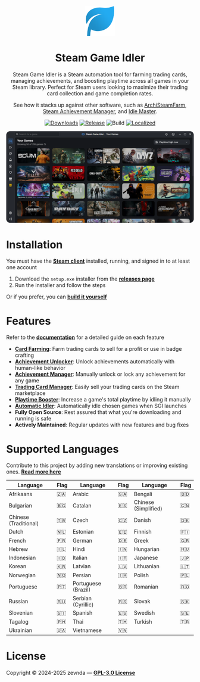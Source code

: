 <div align="center">
<img src="./public/logo.png" width="80" alt="app logo">

<h1>Steam Game Idler</h1>

Steam Game Idler is a Steam automation tool for farming trading cards, managing achievements, and boosting playtime across all games in your Steam library. Perfect for Steam users looking to maximize their trading card collection and game completion rates.

See how it stacks up against other software, such as [ArchiSteamFarm](https://steamgameidler.com/alternatives/archisteamfarm), [Steam Achievement Manager](https://steamgameidler.com/alternatives/steam-achievement-manager), and [Idle Master](https://steamgameidler.com/alternatives/idle-master).

[![Downloads][downloads]](https://github.com/zevnda/steam-game-idler/releases)
[![Release][release]](https://github.com/zevnda/steam-game-idler/releases/latest)
![Build][build]
[![Localized][localized]](https://github.com/zevnda/steam-game-idler?tab=readme-ov-file#supported-languages)

<img src="./public/example.png" width="700" alt="example image"><br />
</div>

# Installation
You must have the **[Steam client](https://store.steampowered.com/about)** installed, running, and signed in to at least one account

1. Download the `setup.exe` installer from the **[releases page](https://github.com/zevnda/steam-game-idler/releases/latest)**
2. Run the installer and follow the steps

Or if you prefer, you can **[build it yourself](https://steamgameidler.com/docs/get-started/build-it-yourself)**

# Features
Refer to the **[documentation](https://steamgameidler.com/docs/)** for a detailed guide on each feature

* **[Card Farming](https://steamgameidler.com/docs/features/card-farming)**: Farm trading cards to sell for a profit or use in badge crafting
* **[Achievement Unlocker](https://steamgameidler.com/docs/features/achievement-unlocker)**: Unlock achievements automatically with human-like behavior
* **[Achievement Manager](https://steamgameidler.com/docs/features/achievement-manager)**: Manually unlock or lock any achievement for any game
* **[Trading Card Manager](https://steamgameidler.com/docs/features/trading-card-manager)**: Easily sell your trading cards on the Steam marketplace
* **[Playtime Booster](https://steamgameidler.com/docs/features/playtime-booster)**: Increase a game's total playtime by idling it manually
* **[Automatic Idler](https://steamgameidler.com/docs/features/auto-idler)**: Automatically idle chosen games when SGI launches
* **Fully Open Source**: Rest assured that what you're downloading and running is safe
* **Actively Maintained**: Regular updates with new features and bug fixes

# Supported Languages
Contribute to this project by adding new translations or improving existing ones. **[Read more here](https://github.com/zevnda/steam-game-idler/discussions/148)**

| Language              | Flag | Language            | Flag | Language             | Flag |
| --------------------- | ---- | ------------------- | ---- | -------------------- | ---- |
| Afrikaans             | 🇿🇦    | Arabic              | 🇸🇦    | Bengali              | 🇧🇩    |
| Bulgarian             | 🇧🇬    | Catalan             | 🇪🇸    | Chinese (Simplified) | 🇨🇳    |
| Chinese (Traditional) | 🇹🇼    | Czech               | 🇨🇿    | Danish               | 🇩🇰    |
| Dutch                 | 🇳🇱    | Estonian            | 🇪🇪    | Finnish              | 🇫🇮    |
| French                | 🇫🇷    | German              | 🇩🇪    | Greek                | 🇬🇷    |
| Hebrew                | 🇮🇱    | Hindi               | 🇮🇳    | Hungarian            | 🇭🇺    |
| Indonesian            | 🇮🇩    | Italian             | 🇮🇹    | Japanese             | 🇯🇵    |
| Korean                | 🇰🇷    | Latvian             | 🇱🇻    | Lithuanian           | 🇱🇹    |
| Norwegian             | 🇳🇴    | Persian             | 🇮🇷    | Polish               | 🇵🇱    |
| Portuguese            | 🇵🇹    | Portuguese (Brazil) | 🇧🇷    | Romanian             | 🇷🇴    |
| Russian               | 🇷🇺    | Serbian (Cyrillic)  | 🇷🇸    | Slovak               | 🇸🇰    |
| Slovenian             | 🇸🇮    | Spanish             | 🇪🇸    | Swedish              | 🇸🇪    |
| Tagalog               | 🇵🇭    | Thai                | 🇹🇭    | Turkish              | 🇹🇷    |
| Ukrainian             | 🇺🇦    | Vietnamese          | 🇻🇳    |                      |      |

# License
Copyright © 2024-2025 zevnda — **[GPL-3.0 License](./LICENSE)**

[downloads]: https://img.shields.io/github/downloads/zevnda/steam-game-idler/total?style=flat-square&color=%23e86827
[release]: https://img.shields.io/github/v/release/zevnda/steam-game-idler?style=flat-square&color=%232d6acc&label=Version
[build]: https://img.shields.io/github/actions/workflow/status/zevnda/steam-game-idler/release.yml?style=flat-square&color=%2338ba56
[localized]: https://img.shields.io/badge/dynamic/json?url=https%3A%2F%2Fapibase.vercel.app%2Fapi%2Fcrowdin&query=%24.totalProgress&suffix=%25&style=flat-square&label=Translated&color=%23985FCC
